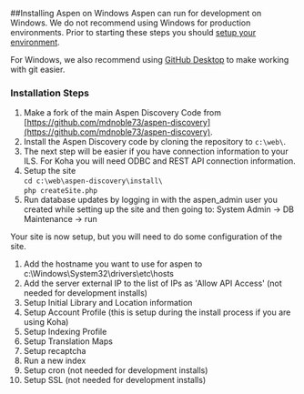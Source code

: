 ##Installing Aspen on Windows
Aspen can run for development on Windows. We do not recommend using Windows for production environments. Prior to starting these steps you should [setup your environment](/Admin/HelpManual?page=Development-Environment). 

For Windows, we also recommend using [GitHub Desktop](https://desktop.github.com/) to make working with git easier.  

### Installation Steps
1. Make a fork of the main Aspen Discovery Code from [https://github.com/mdnoble73/aspen-discovery](https://github.com/mdnoble73/aspen-discovery).
1. Install the Aspen Discovery code by cloning the repository to `c:\web\`.   
1. The next step will be easier if you have connection information to your ILS. For Koha you will need ODBC and REST API connection information. 
1. Setup the site  
   `cd c:\web\aspen-discovery\install\`  
   `php createSite.php`
1. Run database updates by logging in with the aspen_admin user you created while setting up the site and then going to:
   System Admin -> DB Maintenance -> run

Your site is now setup, but you will need to do some configuration of the site.
1. Add the hostname you want to use for aspen to c:\Windows\System32\drivers\etc\hosts
1. Add the server external IP to the list of IPs as 'Allow API Access' (not needed for development installs)
1. Setup Initial Library and Location information
1. Setup Account Profile (this is setup during the install process if you are using Koha)
1. Setup Indexing Profile
1. Setup Translation Maps
1. Setup recaptcha
1. Run a new index
1. Setup cron (not needed for development installs) 
1. Setup SSL (not needed for development installs)
